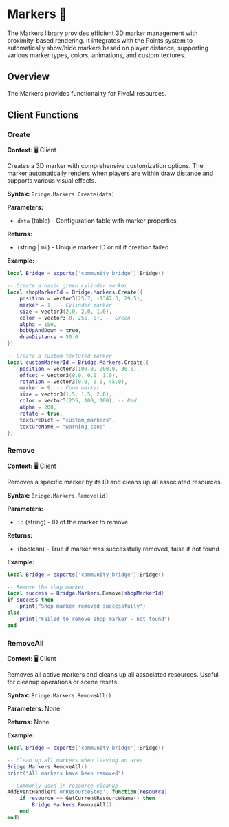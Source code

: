 # Markers 📌

<!--META
nav: true
toc: true
description: The Markers library provides efficient 3D marker management with proximity-based rendering. It integrates with the Points system to automatically show/hide markers based on player distance, supporting various marker types, colors, animations, and custom textures.
-->

The Markers library provides efficient 3D marker management with proximity-based rendering. It integrates with the Points system to automatically show/hide markers based on player distance, supporting various marker types, colors, animations, and custom textures.

## Overview

The Markers provides functionality for FiveM resources.

## Client Functions

### Create

<!--TOC: Create-->

**Context:** 🖥️ Client

Creates a 3D marker with comprehensive customization options. The marker automatically renders when players are within draw distance and supports various visual effects.

**Syntax:** `Bridge.Markers.Create(data)`

**Parameters:**
- `data` (table) - Configuration table with marker properties

**Returns:**
- (string | nil) - Unique marker ID or nil if creation failed

**Example:**
```lua
local Bridge = exports['community_bridge']:Bridge()

-- Create a basic green cylinder marker
local shopMarkerId = Bridge.Markers.Create({
    position = vector3(25.7, -1347.3, 29.5),
    marker = 1, -- Cylinder marker
    size = vector3(2.0, 2.0, 1.0),
    color = vector3(0, 255, 0), -- Green
    alpha = 150,
    bobUpAndDown = true,
    drawDistance = 50.0
})

-- Create a custom textured marker
local customMarkerId = Bridge.Markers.Create({
    position = vector3(100.0, 200.0, 30.0),
    offset = vector3(0.0, 0.0, 1.0),
    rotation = vector3(0.0, 0.0, 45.0),
    marker = 9, -- Cone marker
    size = vector3(1.5, 1.5, 2.0),
    color = vector3(255, 100, 100), -- Red
    alpha = 200,
    rotate = true,
    textureDict = "custom_markers",
    textureName = "warning_cone"
})
```

### Remove

<!--TOC: Remove-->

**Context:** 🖥️ Client

Removes a specific marker by its ID and cleans up all associated resources.

**Syntax:** `Bridge.Markers.Remove(id)`

**Parameters:**
- `id` (string) - ID of the marker to remove

**Returns:**
- (boolean) - True if marker was successfully removed, false if not found

**Example:**
```lua
local Bridge = exports['community_bridge']:Bridge()

-- Remove the shop marker
local success = Bridge.Markers.Remove(shopMarkerId)
if success then
    print("Shop marker removed successfully")
else
    print("Failed to remove shop marker - not found")
end
```

### RemoveAll

<!--TOC: RemoveAll-->

**Context:** 🖥️ Client

Removes all active markers and cleans up all associated resources. Useful for cleanup operations or scene resets.

**Syntax:** `Bridge.Markers.RemoveAll()`

**Parameters:** None

**Returns:** None

**Example:**
```lua
local Bridge = exports['community_bridge']:Bridge()

-- Clean up all markers when leaving an area
Bridge.Markers.RemoveAll()
print("All markers have been removed")

-- Commonly used in resource cleanup
AddEventHandler('onResourceStop', function(resource)
    if resource == GetCurrentResourceName() then
        Bridge.Markers.RemoveAll()
    end
end)
```

